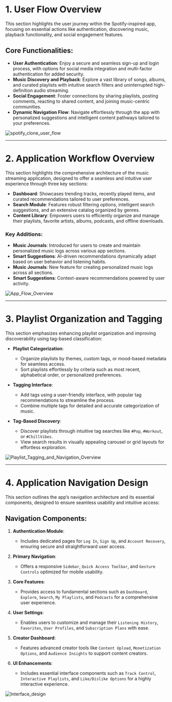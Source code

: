 # 1. **User Flow Overview**
This section highlights the user journey within the Spotify-inspired app, focusing on essential actions like authentication, discovering music, playback functionality, and social engagement features.

## Core Functionalities:
- **User Authentication**: Enjoy a secure and seamless sign-up and login process, with options for social media integration and multi-factor authentication for added security.
- **Music Discovery and Playback**: Explore a vast library of songs, albums, and curated playlists with intuitive search filters and uninterrupted high-definition audio streaming.
- **Social Engagement**: Foster connections by sharing playlists, posting comments, reacting to shared content, and joining music-centric communities.
- **Dynamic Navigation Flow**: Navigate effortlessly through the app with personalized suggestions and intelligent content pathways tailored to your preferences.


![spotify_clone_user_flow](https://github.com/user-attachments/assets/de42e19a-532b-4eda-a022-be63ae48149d)

---

# 2. **Application Workflow Overview**
This section highlights the comprehensive architecture of the music streaming application, designed to offer a seamless and intuitive user experience through three key sections:

- **Dashboard**: Showcases trending tracks, recently played items, and curated recommendations tailored to user preferences.
- **Search Module**: Features robust filtering options, intelligent search suggestions, and an extensive catalog organized by genres.
- **Content Library**: Empowers users to efficiently organize and manage their playlists, favorite artists, albums, podcasts, and offline downloads.

### Key Additions:
- **Music Journals**: Introduced for users to create and maintain personalized music logs across various app sections.
- **Smart Suggestions**: AI-driven recommendations dynamically adapt based on user behavior and listening habits.
- **Music Journals**: New feature for creating personalized music logs across all sections.
- **Smart Suggestions**: Context-aware recommendations powered by user activity.

![App_Flow_Overview](https://github.com/user-attachments/assets/1094dc9f-48d1-4dac-a535-6c6e2c64739a)

---

# 3. **Playlist Organization and Tagging**
This section emphasizes enhancing playlist organization and improving discoverability using tag-based classification:

- **Playlist Categorization**:
  - Organize playlists by themes, custom tags, or mood-based metadata for seamless access.
  - Sort playlists effortlessly by criteria such as most recent, alphabetical order, or personalized preferences.

- **Tagging Interface**:
  - Add tags using a user-friendly interface, with popular tag recommendations to streamline the process.
  - Combine multiple tags for detailed and accurate categorization of music.

- **Tag-Based Discovery**:
  - Discover playlists through intuitive tag searches like `#Pop`, `#Workout`, or `#ChillVibes`.
  - View search results in visually appealing carousel or grid layouts for effortless exploration.

![Playlist_Tagging_and_Navigation_Overview](https://github.com/user-attachments/assets/f7b5b8f3-eb73-426d-896c-c6afa6405518)

---

# 4. **Application Navigation Design**
This section outlines the app’s navigation architecture and its essential components, designed to ensure seamless usability and intuitive access:

## Navigation Components:

1. **Authentication Module**:
   - Includes dedicated pages for `Log In`, `Sign Up`, and `Account Recovery`, ensuring secure and straightforward user access.

2. **Primary Navigation**:
   - Offers a responsive `Sidebar`, `Quick Access Toolbar`, and `Gesture Controls` optimized for mobile usability.

3. **Core Features**:
   - Provides access to fundamental sections such as `Dashboard`, `Explore`, `Search`, `My Playlists`, and `Podcasts` for a comprehensive user experience.

4. **User Settings**:
   - Enables users to customize and manage their `Listening History`, `Favorites`, `User Profiles`, and `Subscription Plans` with ease.

5. **Creator Dashboard**:
   - Features advanced creator tools like `Content Upload`, `Monetization Options`, and `Audience Insights` to support content creators.

6. **UI Enhancements**:
   - Includes essential interface components such as `Track Control`, `Interactive Playlists`, and `Like/Dislike Options` for a highly interactive experience.

![Interface_design](https://github.com/user-attachments/assets/1f1e60ee-28bb-4eee-b216-57f5fa6f0d77)
